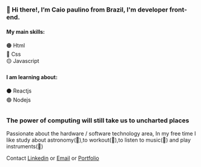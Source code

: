 <h3>👋 Hi there!, I’m Caio paulino from Brazil, I'm developer front-end.</h3>

<h4>My main skills:</h4>
🟠 Html</br>  
🔵 Css </br> 
🟡 Javascript

<h4>I am learning about:</h4>
⚫ Reactjs
</br> 
🟢 Nodejs

##
<h3> The power of computing will still take us to uncharted places </h3>
Passionate about the hardware / software technology area, In my free time I like study about astronomy(🌌),to workout(💪),to listen to music(🎵) and play instruments(🎸)

Contact <a href="https://www.linkedin.com/in/caiopaulin0/">Linkedin</a> or <a href="mailto:caiopaulinoPE@hotmail.com">Email</a> or <a href="https://caiopaulin0.github.io/CaioPaulin0.github/">Portfolio </a>

